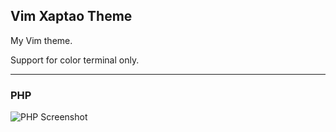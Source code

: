 ## Vim Xaptao Theme

My Vim theme.


Support for color terminal only.

----
### PHP
![PHP Screenshot](https://cloud.githubusercontent.com/assets/6330126/12666014/93bbf76a-c60a-11e5-979d-64d2f55e7054.png)
